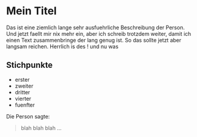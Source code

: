 # Mein Titel

Das ist eine ziemlich lange sehr ausfuehrliche Beschreibung der Person. 
Und jetzt faellt mir nix mehr ein, aber ich schreib trotzdem weiter, damit ich einen Text zusammenbringe der lang genug ist.
So das sollte jetzt aber langsam reichen. Herrlich is des !
und nu was

## Stichpunkte
* erster
* zweiter
* dritter
* vierter
* fuenfter

Die Person sagte:
> blah blah blah
> ...